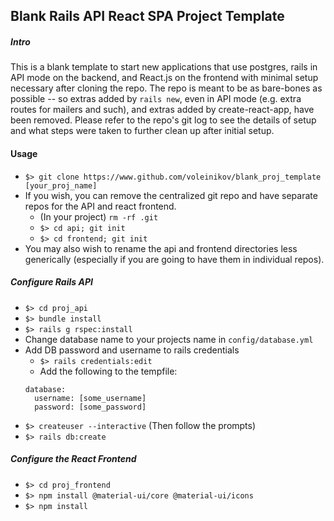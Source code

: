 ## Blank Rails API React SPA Project Template

##### Intro
This is a blank template to start new applications that use postgres, rails in API mode on the backend, and React.js on the frontend with minimal setup necessary after cloning the repo.  The repo is meant to be as bare-bones as possible -- so extras added by `rails new`, even in API mode (e.g. extra routes for mailers and such), and extras added by create-react-app, have been removed.  Please refer to the repo's git log to see the details of setup and what steps were taken to further clean up after initial setup.

#### Usage
* `$> git clone https://www.github.com/voleinikov/blank_proj_template [your_proj_name]`
* If you wish, you can remove the centralized git repo and have separate repos for the API and react frontend.  
  - (In your project) `rm -rf .git`
  - `$> cd api; git init`
  - `$> cd frontend; git init`
* You may also wish to rename the api and frontend directories less generically (especially if you are going to have them in individual repos).

##### Configure Rails API
* `$> cd proj_api`
* `$> bundle install`
* `$> rails g rspec:install`
* Change database name to your projects name in `config/database.yml`
* Add DB password and username to rails credentials
  - `$> rails credentials:edit`
  - Add the following to the tempfile:
  ```
  database:
    username: [some_username]
    password: [some_password]
  ```
* `$> createuser --interactive` (Then follow the prompts)
* `$> rails db:create`

##### Configure the React Frontend
* `$> cd proj_frontend`
* `$> npm install @material-ui/core @material-ui/icons` 
* `$> npm install`
